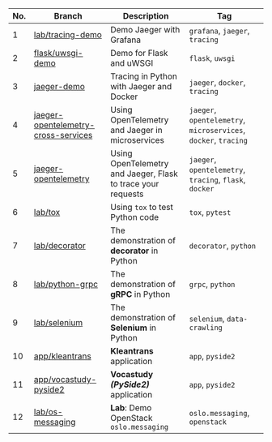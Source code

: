 |No.|Branch|Description|Tag|
|-|-|-|-----------------------------------------------------------------|
|1|[lab/tracing-demo](https://github.com/cuongpiger/python/tree/lab/tracing-demo)|Demo Jaeger with Grafana|`grafana`, `jaeger`, `tracing`|
|2|[flask/uwsgi-demo](https://github.com/cuongpiger/python/tree/flask/uwsgi-demo)|Demo for Flask and uWSGI| `flask`, `uwsgi`|
|3|[jaeger-demo](https://github.com/cuongpiger/python/tree/jaeger-demo)|Tracing in Python with Jaeger and Docker| `jaeger`, `docker`, `tracing`|
|4|[jaeger-opentelemetry-cross-services](https://github.com/cuongpiger/python/tree/jaeger-opentelemetry-cross-services)|Using OpenTelemetry and Jaeger in microservices| `jaeger`, `opentelemetry`, `microservices`, `docker`, `tracing` |
|5|[jaeger-opentelemetry](https://github.com/cuongpiger/python/tree/jaeger-opentelemetry)|Using OpenTelemetry and Jaeger, Flask to trace your requests| `jaeger`, `opentelemetry`, `tracing`, `flask`, `docker`|
|6|[lab/tox](https://github.com/cuongpiger/python/tree/lab/tox)|Using `tox` to test Python code| `tox`, `pytest`|
|7|[lab/decorator](https://github.com/cuongpiger/python/tree/lab/decorator)|The demonstration of **decorator** in Python| `decorator`, `python`|
|8|[lab/python-grpc](https://github.com/cuongpiger/python/tree/lab/python-grpc)|The demonstration of **gRPC** in Python| `grpc`, `python`|
|9|[lab/selenium](https://github.com/cuongpiger/python/tree/lab/selenium)|The demonstration of **Selenium** in Python| `selenium`, `data-crawling`|
|10|[app/kleantrans](https://github.com/cuongpiger/python/tree/app/kleantrans)|**Kleantrans** application|`app`, `pyside2`|
|11|[app/vocastudy-pyside2](https://github.com/cuongpiger/python/tree/app/vocastudy-pyside2)|**Vocastudy _(PySide2)_** application|`app`, `pyside2`|
|12|[lab/os-messaging](https://github.com/cuongpiger/python/tree/lab/os-messaging)|**Lab**: Demo OpenStack `oslo.messaging`|`oslo.messaging`, `openstack`|